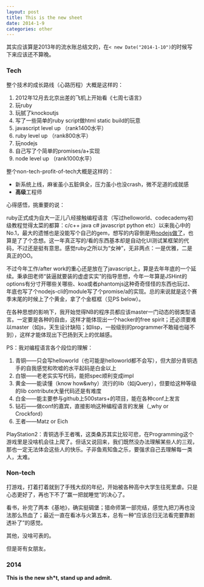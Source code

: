 ```yaml
---
layout: post
title: This is the new sheet
date: 2014-1-9
categories: other
---
```


其实应该算是2013年的流水账总结文的，在`< new Date("2014-1-10")`的时候写下来应该还不算晚。

### Tech

整个技术的成长路线（心路历程）大概是这样的：

1.	2012年12月去北京出差的飞机上开始看《七周七语言》	
1.	玩ruby	
1.	玩腻了knockoutjs			
1.	写了一些简单的ruby script做html static build的玩意	
1.	javascript level up （rank1400水平）		
1.	ruby level up （rank800水平）	
1.	玩nodejs		
1.	自己写了个简单的promises/a+实现		
1.	node level up （rank1000水平）		
	
整个non-tech-profit-of-tech大概是这样的：

*	新系统上线，麻雀虽小五脏俱全，压力虽小也没crash，微不足道的成就感
*	**高级**工程师

心得感悟，挑重要的说：

ruby正式成为自大一正儿八经接触编程语言（写过helloworld、codecademy初级教程觉得太菜的都算：c/c++ java c# javascript python etc）以来我心中的No.1，最大的遗憾也是没能写个自己的gem，想写的内容倒是用[nodejs做了](https://github.com/rhapsodyn/rtools)，也算是了了个念想。这一年真正写的/看的东西基本却是自动化UI测试某框架的代码，不过还是挺有意思。感觉ruby之所以为“女神”，无非两点：一是优雅，二是真正的OO。

不过今年工作/after work的重心还是放在了javascript上，算是去年年底的一个延续。秉承田老师“装逼就要装的虚虚实实”的指导思想，今年一年算是JSHint的options有分寸开哪些关哪些、koa或者phantomjs这种奇奇怪怪的东西也玩过、年底也写了个nodejs-cli的module写了个promise/a的实现。总的来说就是这个赛季末尾的时候上了个黄金，拿了个金框框（见PS below）。

在各种思想的影响下，我开始觉得NB的程序员都应该master一门动态的弱类型语言。一定要是各种的自由，这样才能体现出一个hacker的free spirit；还必须要难以master（如js，天生设计缺陷；如lisp，一般级别的programmer不敢碰也碰不到），这样才能体现出下巴扬到天上的优越感。

PS：我对编程语言各个段位的理解：

1.  青铜——只会写helloworld（也可能是helloworld都不会写），但大部分青铜选手的自我感觉和吹嘘的水平起码是白金以上
2.	白银——老老实实写代码，能把spec顺利变成impl
3.	黄金——能读懂（know how&why）流行的lib（如jQuery），但要给这种等级的lib contribute大量代码还是有难度
4.	白金——能主要参与github上500stars+的项目，能在各种conf上发言
5.	钻石——做conf的嘉宾，直接影响这种编程语言的发展（_why or Crockford）
6.	王者——Matz or Eich

PlayStation2：青铜选手王者嘴，这类桑苏其实比较可悲，在Programming这个游戏里是没啥机会往上爬了。但话又说回来，我们既然没办法理解某些人的三观，那也一定无法体会这些人的快乐。子非鱼焉知鱼之乐，要强求自己去理解每一类人，太难。

### Non-tech

打游戏，打着打着就到了手残大叔的年纪，开始被各种高中大学生往死里虐。只是心态更好了，再也下不了“赢一把就睡觉”的决心了。

看书，补完了两本《基地》，确实挺碉堡；猎命师第一部完结，感觉九把刀再也没法那么热血了；最近一直在看冰与火第五本，总有一种“应该总归无法看完要靠剧透补了”的感觉。

其他，没啥可表的。

但是哥有女朋友。

### 2014

**This is the new sh*t, stand up and admit.**